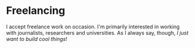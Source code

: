 ---
---

# Freelancing

I accept freelance work on occasion. I'm primarily interested in working with journalists, researchers and universities. As I always say, though, _I just want to build cool things_!
